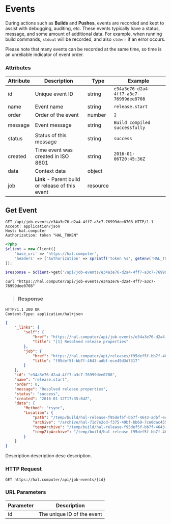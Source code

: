 # Events

During actions such as **Builds** and **Pushes**, events are recorded and kept to assist with debugging, auditing, etc.
These events typically have a status, message, and some amount of additional data. For example, when running
build commands, `stdout` will be recorded, and also `stderr` if an error occurs.

Please note that many events can be recorded at the same time, so time is an unreliable indicator of event order.

### Attributes

Attribute       | Description                                         | Type     | Example
--------------- | --------------------------------------------------- | -------- | -------------
id              | Unique event ID                                     | string   | `e34a3e76-d2a4-4ff7-a3c7-76999dee0708`
name            | Event name                                          | string   | `release.start`
order           | Order of the event                                  | number   | `2`
message         | Event message                                       | string   | `Build compiled successfully`
status          | Status of this message                              | string   | `success`
created         | Time event was created in ISO 8601                  | string   | `2016-01-06T20:45:36Z`
data            | Context data                                        | object   |
job             | **Link** - Parent build or release of this event    | resource |

## Get Event

```http
GET /api/job-events/e34a3e76-d2a4-4ff7-a3c7-76999dee0708 HTTP/1.1
Accept: application/json
Host: hal.computer
Authorization: token "HAL_TOKEN"
```

```php
<?php
$client = new Client([
    'base_uri' => 'https://hal.computer',
    'headers' => ['Authorization' => sprintf('token %s', getenv('HAL_TOKEN'))]
]);

$response = $client->get('/api/job-events/e34a3e76-d2a4-4ff7-a3c7-76999dee0708');
```

```shell
curl "https://hal.computer/api/job-events/e34a3e76-d2a4-4ff7-a3c7-76999dee0708"
```

> ### Response

```http--response
HTTP/1.1 200 OK
Content-Type: application/hal+json
```

```json
{
    "_links": {
        "self": {
            "href": "https://hal.computer/api/job-events/e34a3e76-d2a4-4ff7-a3c7-76999dee0708",
            "title": "[1] Resolved release properties"
        },
        "job": {
            "href": "https://hal.computer/api/releases/f95def5f-bb7f-4643-adbf-ece49d3d7317",
            "title": "f95def5f-bb7f-4643-adbf-ece49d3d7317"
        }
    },
    "id": "e34a3e76-d2a4-4ff7-a3c7-76999dee0708",
    "name": "release.start",
    "order": 0,
    "message": "Resolved release properties",
    "status": "success",
    "created": "2016-01-12T17:35:04Z",
    "data": {
        "Method": "rsync",
        "Location": {
            "path": "/temp/build/hal-release-f95def5f-bb7f-4643-adbf-ece49d3d7317",
            "archive": "/archive/hal-71d7e2cd-f375-49bf-bb69-7ce0dac45558.tar.gz",
            "tempArchive": "/temp/build/hal-release-f95def5f-bb7f-4643-adbf-ece49d3d7317.tar.gz",
            "tempZipArchive": "/temp/build/hal-release-f95def5f-bb7f-4643-adbf-ece49d3d7317.zip"
        }
    }
}
```

Description description desc description.

### HTTP Request

`GET https://hal.computer/api/job-events/{id}`

### URL Parameters

Parameter | Description
--------- | -----------
id        | The unique ID of the event
